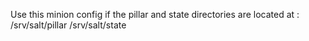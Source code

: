 Use this minion config if the pillar and state directories are located at :
/srv/salt/pillar
/srv/salt/state